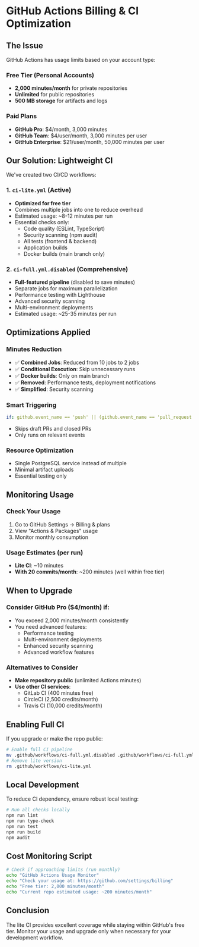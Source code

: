 # GitHub Actions Billing & CI Optimization

## The Issue

GitHub Actions has usage limits based on your account type:

### **Free Tier (Personal Accounts)**
- **2,000 minutes/month** for private repositories
- **Unlimited** for public repositories
- **500 MB storage** for artifacts and logs

### **Paid Plans**
- **GitHub Pro**: $4/month, 3,000 minutes
- **GitHub Team**: $4/user/month, 3,000 minutes per user
- **GitHub Enterprise**: $21/user/month, 50,000 minutes per user

## Our Solution: Lightweight CI

We've created two CI/CD workflows:

### **1. `ci-lite.yml` (Active)**
- **Optimized for free tier**
- Combines multiple jobs into one to reduce overhead
- Estimated usage: ~8-12 minutes per run
- Essential checks only:
  - Code quality (ESLint, TypeScript)
  - Security scanning (npm audit)
  - All tests (frontend & backend)
  - Application builds
  - Docker builds (main branch only)

### **2. `ci-full.yml.disabled` (Comprehensive)**
- **Full-featured pipeline** (disabled to save minutes)
- Separate jobs for maximum parallelization
- Performance testing with Lighthouse
- Advanced security scanning
- Multi-environment deployments
- Estimated usage: ~25-35 minutes per run

## Optimizations Applied

### **Minutes Reduction**
- ✅ **Combined Jobs**: Reduced from 10 jobs to 2 jobs
- ✅ **Conditional Execution**: Skip unnecessary runs
- ✅ **Docker builds**: Only on main branch
- ✅ **Removed**: Performance tests, deployment notifications
- ✅ **Simplified**: Security scanning

### **Smart Triggering**
```yaml
if: github.event_name == 'push' || (github.event_name == 'pull_request' && github.event.action != 'closed')
```
- Skips draft PRs and closed PRs
- Only runs on relevant events

### **Resource Optimization**
- Single PostgreSQL service instead of multiple
- Minimal artifact uploads
- Essential testing only

## Monitoring Usage

### **Check Your Usage**
1. Go to GitHub Settings → Billing & plans
2. View "Actions & Packages" usage
3. Monitor monthly consumption

### **Usage Estimates (per run)**
- **Lite CI**: ~10 minutes
- **With 20 commits/month**: ~200 minutes (well within free tier)

## When to Upgrade

### **Consider GitHub Pro ($4/month) if:**
- You exceed 2,000 minutes/month consistently
- You need advanced features:
  - Performance testing
  - Multi-environment deployments
  - Enhanced security scanning
  - Advanced workflow features

### **Alternatives to Consider**
- **Make repository public** (unlimited Actions minutes)
- **Use other CI services**:
  - GitLab CI (400 minutes free)
  - CircleCI (2,500 credits/month)
  - Travis CI (10,000 credits/month)

## Enabling Full CI

If you upgrade or make the repo public:

```bash
# Enable full CI pipeline
mv .github/workflows/ci-full.yml.disabled .github/workflows/ci-full.yml
# Remove lite version
rm .github/workflows/ci-lite.yml
```

## Local Development

To reduce CI dependency, ensure robust local testing:

```bash
# Run all checks locally
npm run lint
npm run type-check
npm run test
npm run build
npm audit
```

## Cost Monitoring Script

```bash
# Check if approaching limits (run monthly)
echo "GitHub Actions Usage Monitor"
echo "Check your usage at: https://github.com/settings/billing"
echo "Free tier: 2,000 minutes/month"
echo "Current repo estimated usage: ~200 minutes/month"
```

## Conclusion

The lite CI provides excellent coverage while staying within GitHub's free tier. Monitor your usage and upgrade only when necessary for your development workflow. 